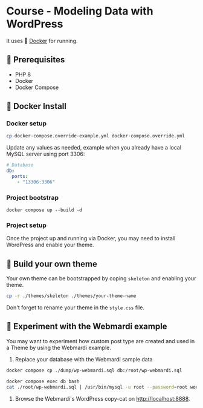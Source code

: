 # Course - Modeling Data with WordPress

It uses 🐳 [Docker](http://docker.com/) for running.

## 🔧 Prerequisites
* PHP 8
* Docker
* Docker Compose

## 🐳 Docker Install

### Docker setup

```bash
cp docker-compose.override-example.yml docker-compose.override.yml
```

Update any values as needed, example when you already have a local MySQL server using port 3306:

```yml
# Database
db:
  ports:
    - "13306:3306"
```

### Project bootstrap

    docker compose up --build -d

### Project setup

Once the project up and running via Docker, you may need to install WordPress and enable your theme.

## 🎨 Build your own theme

Your own theme can be bootstrapped by coping `skeleton` and enabling your theme.

```bash
cp -r ./themes/skeleton ./themes/your-theme-name
```

Don't forget to rename your theme in the `style.css` file.

## 🧪 Experiment with the Webmardi example

You may want to experiment how custom post type are created and used in a Theme by using the Webmardi example.

1. Replace your database with the Webmardi sample data

```bash
docker compose cp ./dump/wp-webmardi.sql db:/root/wp-webmardi.sql
```

```bash
docker compose exec db bash
cat ./root/wp-webmardi.sql | /usr/bin/mysql -u root --password=root wordpress
```

1. Browse the Webmardi's WordPress copy-cat on [http://localhost:8888](http://localhost:8888/).
